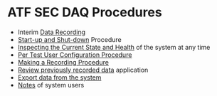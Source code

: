 # ATF SEC DAQ Procedures

- Interim [Data Recording](interim-acquire.md)
- [Start-up and Shut-down](powerupdown.md) Procedure
- [Inspecting the Current State and Health](healthcheck.md) of the system at any time
- [Per Test User Configuration Procedure](load-configuration.md)
- [Making a Recording Procedure](setupacquire.md)
- [Review previously recorded data](previewer.md) application
- [Export data from the system](export.md)
- [Notes](notes.md) of system users
